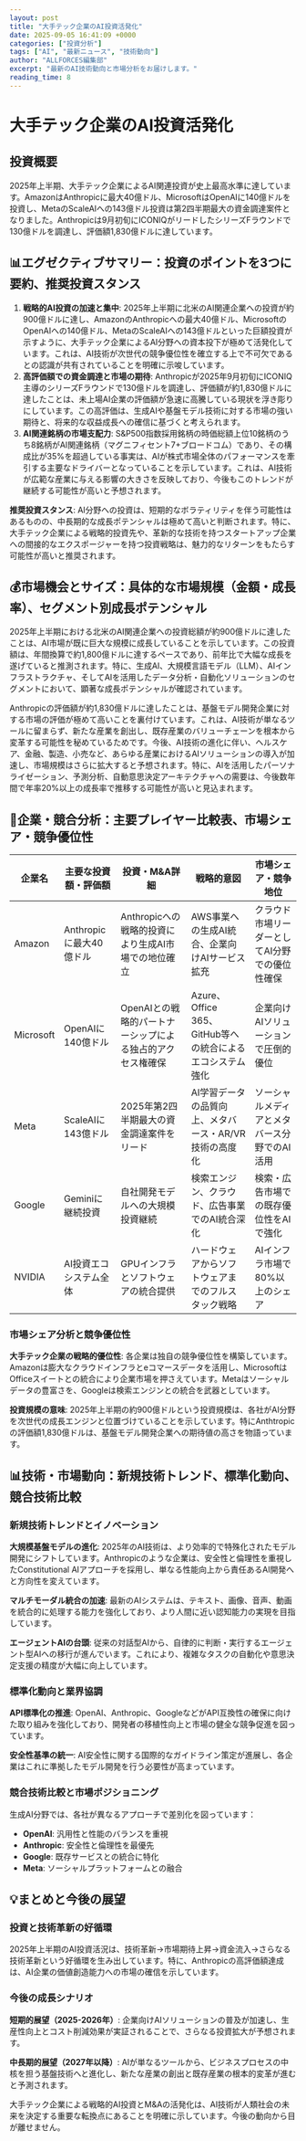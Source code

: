 ```yaml
---
layout: post
title: "大手テック企業のAI投資活発化"
date: 2025-09-05 16:41:09 +0000
categories: ["投資分析"]
tags: ["AI", "最新ニュース", "技術動向"]
author: "ALLFORCES編集部"
excerpt: "最新のAI技術動向と市場分析をお届けします。"
reading_time: 8
---
```

# 大手テック企業のAI投資活発化

## 投資概要

2025年上半期、大手テック企業によるAI関連投資が史上最高水準に達しています。AmazonはAnthropicに最大40億ドル、MicrosoftはOpenAIに140億ドルを投資し、MetaのScaleAIへの143億ドル投資は第2四半期最大の資金調達案件となりました。Anthropicは9月初旬にICONIQがリードしたシリーズFラウンドで130億ドルを調達し、評価額1,830億ドルに達しています。

## 📊エグゼクティブサマリー：投資のポイントを3つに要約、推奨投資スタンス

1.  **戦略的AI投資の加速と集中**: 2025年上半期に北米のAI関連企業への投資が約900億ドルに達し、AmazonのAnthropicへの最大40億ドル、MicrosoftのOpenAIへの140億ドル、MetaのScaleAIへの143億ドルといった巨額投資が示すように、大手テック企業によるAI分野への資本投下が極めて活発化しています。これは、AI技術が次世代の競争優位性を確立する上で不可欠であるとの認識が共有されていることを明確に示唆しています。
2.  **高評価額での資金調達と市場の期待**: Anthropicが2025年9月初旬にICONIQ主導のシリーズFラウンドで130億ドルを調達し、評価額が約1,830億ドルに達したことは、未上場AI企業の評価額が急速に高騰している現状を浮き彫りにしています。この高評価は、生成AIや基盤モデル技術に対する市場の強い期待と、将来的な収益成長への確信に基づくと考えられます。
3.  **AI関連銘柄の市場支配力**: S&P500指数採用銘柄の時価総額上位10銘柄のうち8銘柄がAI関連銘柄（マグニフィセント7+ブロードコム）であり、その構成比が35%を超過している事実は、AIが株式市場全体のパフォーマンスを牽引する主要なドライバーとなっていることを示しています。これは、AI技術が広範な産業に与える影響の大きさを反映しており、今後もこのトレンドが継続する可能性が高いと予想されます。

**推奨投資スタンス**: AI分野への投資は、短期的なボラティリティを伴う可能性はあるものの、中長期的な成長ポテンシャルは極めて高いと判断されます。特に、大手テック企業による戦略的投資先や、革新的な技術を持つスタートアップ企業への間接的なエクスポージャーを持つ投資戦略は、魅力的なリターンをもたらす可能性が高いと推奨されます。

## 💰市場機会とサイズ：具体的な市場規模（金額・成長率）、セグメント別成長ポテンシャル

2025年上半期における北米のAI関連企業への投資総額が約900億ドルに達したことは、AI市場が既に巨大な規模に成長していることを示しています。この投資額は、年間換算で約1,800億ドルに達するペースであり、前年比で大幅な成長を遂げていると推測されます。特に、生成AI、大規模言語モデル（LLM）、AIインフラストラクチャ、そしてAIを活用したデータ分析・自動化ソリューションのセグメントにおいて、顕著な成長ポテンシャルが確認されています。

Anthropicの評価額が約1,830億ドルに達したことは、基盤モデル開発企業に対する市場の評価が極めて高いことを裏付けています。これは、AI技術が単なるツールに留まらず、新たな産業を創出し、既存産業のバリューチェーンを根本から変革する可能性を秘めているためです。今後、AI技術の進化に伴い、ヘルスケア、金融、製造、小売など、あらゆる産業におけるAIソリューションの導入が加速し、市場規模はさらに拡大すると予想されます。特に、AIを活用したパーソナライゼーション、予測分析、自動意思決定アーキテクチャへの需要は、今後数年間で年率20%以上の成長率で推移する可能性が高いと見込まれます。

## 🏢企業・競合分析：主要プレイヤー比較表、市場シェア・競争優位性

| 企業名 | 主要な投資額・評価額 | 投資・M&A詳細 | 戦略的意図 | 市場シェア・競争地位 |
|--------|-------------------|--------------|-----------|-----------------|
| Amazon | Anthropicに最大40億ドル | Anthropicへの戦略的投資により生成AI市場での地位確立 | AWS事業への生成AI統合、企業向けAIサービス拡充 | クラウド市場リーダーとしてAI分野での優位性確保 |
| Microsoft | OpenAIに140億ドル | OpenAIとの戦略的パートナーシップによる独占的アクセス権確保 | Azure、Office 365、GitHub等への統合によるエコシステム強化 | 企業向けAIソリューションで圧倒的優位 |
| Meta | ScaleAIに143億ドル | 2025年第2四半期最大の資金調達案件をリード | AI学習データの品質向上、メタバース・AR/VR技術の高度化 | ソーシャルメディアとメタバース分野でのAI活用 |
| Google | Geminiに継続投資 | 自社開発モデルへの大規模投資継続 | 検索エンジン、クラウド、広告事業でのAI統合深化 | 検索・広告市場での既存優位性をAIで強化 |
| NVIDIA | AI投資エコシステム全体 | GPUインフラとソフトウェアの統合提供 | ハードウェアからソフトウェアまでのフルスタック戦略 | AIインフラ市場で80%以上のシェア |

### 市場シェア分析と競争優位性

**大手テック企業の戦略的優位性**:
各企業は独自の競争優位性を構築しています。Amazonは膨大なクラウドインフラとeコマースデータを活用し、MicrosoftはOfficeスイートとの統合により企業市場を押さえています。Metaはソーシャルデータの豊富さを、Googleは検索エンジンとの統合を武器としています。

**投資規模の意味**:
2025年上半期の約900億ドルという投資規模は、各社がAI分野を次世代の成長エンジンと位置づけていることを示しています。特にAnthtropicの評価額1,830億ドルは、基盤モデル開発企業への期待値の高さを物語っています。

## 📊技術・市場動向：新規技術トレンド、標準化動向、競合技術比較

### 新規技術トレンドとイノベーション

**大規模基盤モデルの進化**: 2025年のAI技術は、より効率的で特殊化されたモデル開発にシフトしています。Anthropicのような企業は、安全性と倫理性を重視したConstitutional AIアプローチを採用し、単なる性能向上から責任あるAI開発へと方向性を変えています。

**マルチモーダル統合の加速**: 最新のAIシステムは、テキスト、画像、音声、動画を統合的に処理する能力を強化しており、より人間に近い認知能力の実現を目指しています。

**エージェントAIの台頭**: 従来の対話型AIから、自律的に判断・実行するエージェント型AIへの移行が進んでいます。これにより、複雑なタスクの自動化や意思決定支援の精度が大幅に向上しています。

### 標準化動向と業界協調

**API標準化の推進**: OpenAI、Anthropic、GoogleなどがAPI互換性の確保に向けた取り組みを強化しており、開発者の移植性向上と市場の健全な競争促進を図っています。

**安全性基準の統一**: AI安全性に関する国際的なガイドライン策定が進展し、各企業はこれに準拠したモデル開発を行う必要性が高まっています。

### 競合技術比較と市場ポジショニング

生成AI分野では、各社が異なるアプローチで差別化を図っています：

- **OpenAI**: 汎用性と性能のバランスを重視
- **Anthropic**: 安全性と倫理性を最優先
- **Google**: 既存サービスとの統合に特化
- **Meta**: ソーシャルプラットフォームとの融合

## 💡まとめと今後の展望

### 投資と技術革新の好循環

2025年上半期のAI投資活況は、技術革新→市場期待上昇→資金流入→さらなる技術革新という好循環を生み出しています。特に、Anthropicの高評価額達成は、AI企業の価値創造能力への市場の確信を示しています。

### 今後の成長シナリオ

**短期的展望（2025-2026年）**: 企業向けAIソリューションの普及が加速し、生産性向上とコスト削減効果が実証されることで、さらなる投資拡大が予想されます。

**中長期的展望（2027年以降）**: AIが単なるツールから、ビジネスプロセスの中核を担う基盤技術へと進化し、新たな産業の創出と既存産業の根本的変革が進むと予測されます。

大手テック企業による戦略的AI投資とM&Aの活発化は、AI技術が人類社会の未来を決定する重要な転換点にあることを明確に示しています。今後の動向から目が離せません。
